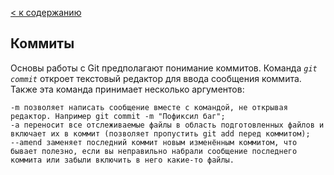 [< к содержанию](./readme.md)

## Коммиты

Основы работы с Git предполагают понимание коммитов. Команда *`git commit`* откроет текстовый редактор для ввода сообщения коммита. Также эта команда принимает несколько аргументов:

    -m позволяет написать сообщение вместе с командой, не открывая редактор. Например git commit -m "Пофиксил баг";
    -a переносит все отслеживаемые файлы в область подготовленных файлов и включает их в коммит (позволяет пропустить git add перед коммитом);
    --amend заменяет последний коммит новым изменённым коммитом, что бывает полезно, если вы неправильно набрали сообщение последнего коммита или забыли включить в него какие-то файлы.
